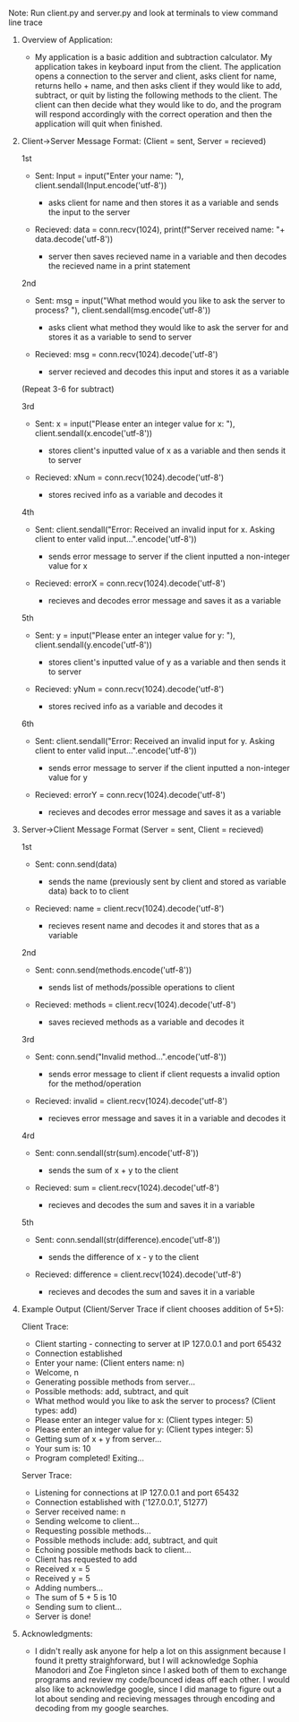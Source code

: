 Note: Run client.py and server.py and look at terminals to view command line trace

1. Overview of Application:
    - My application is a basic addition and subtraction calculator. My application takes in keyboard input from the client. The application opens a connection to the server and client, asks client for name, returns hello + name, and then asks client if they would like to add, subtract, or quit by listing the following methods to the client. The client can then decide what they would like to do, and the program will respond accordingly with the correct operation and then the application will quit when finished.


2. Client->Server Message Format: (Client = sent, Server = recieved)

    1st 
    - Sent: Input = input("Enter your name: "), client.sendall(Input.encode('utf-8'))
        - asks client for name and then stores it as a variable and sends the input to the server

    - Recieved: data = conn.recv(1024), print(f"Server received name: "+ data.decode('utf-8'))
        - server then saves recieved name in a variable and then decodes the recieved name in a print statement
    

    2nd
    - Sent: msg = input("What method would you like to ask the server to process? "), client.sendall(msg.encode('utf-8'))
        - asks client what method they would like to ask the server for and stores it as a variable to send to server
    
    - Recieved: msg = conn.recv(1024).decode('utf-8')
        - server recieved and decodes this input and stores it as a variable


    (Repeat 3-6 for subtract)

    3rd
    - Sent: x = input("Please enter an integer value for x: "), client.sendall(x.encode('utf-8'))
        - stores client's inputted value of x as a variable and then sends it to server 

    - Recieved: xNum = conn.recv(1024).decode('utf-8')
        - stores recived info as a variable and decodes it
    

    4th 
    - Sent: client.sendall("Error: Received an invalid input for x. Asking client to enter valid input...".encode('utf-8'))
        - sends error message to server if the client inputted a non-integer value for x

    - Recieved: errorX = conn.recv(1024).decode('utf-8')
        - recieves and decodes error message and saves it as a variable
    

    5th
    - Sent: y = input("Please enter an integer value for y: "), client.sendall(y.encode('utf-8'))
        - stores client's inputted value of y as a variable and then sends it to server

    - Recieved: yNum = conn.recv(1024).decode('utf-8')
        - stores recived info as a variable and decodes it
    

    6th
    - Sent: client.sendall("Error: Received an invalid input for y. Asking client to enter valid input...".encode('utf-8'))
        - sends error message to server if the client inputted a non-integer value for y

    - Recieved: errorY = conn.recv(1024).decode('utf-8')
        - recieves and decodes error message and saves it as a variable
      

3. Server->Client Message Format (Server = sent, Client = recieved)

    1st
    - Sent: conn.send(data)
        - sends the name (previously sent by client and stored as variable data) back to to client

    - Recieved: name = client.recv(1024).decode('utf-8')
        - recieves resent name and decodes it and stores that as a variable


    2nd
    - Sent: conn.send(methods.encode('utf-8'))
        - sends list of methods/possible operations to client
    
    - Recieved: methods = client.recv(1024).decode('utf-8')
        - saves recieved methods as a variable and decodes it 
    

    3rd
    - Sent: conn.send("Invalid method...".encode('utf-8'))
        - sends error message to client if client requests a invalid option for the method/operation

    - Recieved: invalid = client.recv(1024).decode('utf-8')
        - recieves error message and saves it in a variable and decodes it


    4rd
    - Sent: conn.sendall(str(sum).encode('utf-8'))
        - sends the sum of x + y to the client

    - Recieved: sum = client.recv(1024).decode('utf-8')
        - recieves and decodes the sum and saves it in a variable
    

    5th
    - Sent: conn.sendall(str(difference).encode('utf-8'))
        - sends the difference of x - y to the client

    - Recieved: difference = client.recv(1024).decode('utf-8')
        - recieves and decodes the sum and saves it in a variable


4. Example Output (Client/Server Trace if client chooses addition of 5+5):

    Client Trace:
    - Client starting - connecting to server at IP 127.0.0.1 and port 65432
    - Connection established
    - Enter your name: (Client enters name: n)
    - Welcome, n
    - Generating possible methods from server...
    - Possible methods: add, subtract, and quit
    - What method would you like to ask the server to process? (Client types: add)
    - Please enter an integer value for x: (Client types integer: 5)
    - Please enter an integer value for y: (Client types integer: 5)
    - Getting sum of x + y from server...
    - Your sum is: 10
    - Program completed! Exiting...

    Server Trace:
    - Listening for connections at IP 127.0.0.1 and port 65432
    - Connection established with ('127.0.0.1', 51277)
    - Server received name: n
    - Sending welcome to client...
    - Requesting possible methods...
    - Possible methods include: add, subtract, and quit
    - Echoing possible methods back to client...
    - Client has requested to add
    - Received x = 5
    - Received y = 5
    - Adding numbers...
    - The sum of 5 + 5 is 10
    - Sending sum to client...
    - Server is done!

5. Acknowledgments:
    - I didn't really ask anyone for help a lot on this assignment because I found it pretty straighforward,
    but I will acknowledge Sophia Manodori and Zoe Fingleton since I asked both of them to exchange programs
    and review my code/bounced ideas off each other. I would also like to acknowledge google, since I did manage to figure out a lot about sending and recieving messages through encoding and decoding from my google searches.

